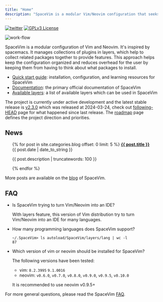 ```yaml
---
title: "Home"
description: "SpaceVim is a modular Vim/Neovim configuration that seeks to provide layer feature."
---
```


[![twitter](https://img.spacevim.org/twitter.svg)](https://twitter.com/SpaceVim)
[![GPLv3 License](https://img.spacevim.org/license-GPLv3-blue.svg)](development/#license)

![work-flow](https://img.spacevim.org/workflow.png)

SpaceVim is a modular configuration of Vim and Neovim.
It's inspired by spacemacs. It manages collections of plugins in layers,
which help to collect related packages together to provide features.
This approach helps keep the configuration organized and reduces
overhead for the user by keeping them from having to think about
what packages to install.

- [Quick start guide](quick-start-guide/): installation, configuration, and learning resources for SpaceVim
- [Documentation](documentation/): the primary official documentation of SpaceVim
- [Available layers](layers/): a list of available layers which can be used in SpaceVim

The project is currently under active development and the latest stable release is [v2.3.0](https://spacevim.org/SpaceVim-release-v2.3.0/) which was released at 2024-03-24,
check out [following-HEAD](following-head/) page for what happened since last release. The [roadmap](roadmap/) page defines the project direction and priorities.

## News

<ul>
    {% for post in site.categories.blog offset: 0 limit: 5  %}
               <strong><a href="{{ post.url }}">{{ post.title }}</a></strong>
               <br>
               <span class="post-date">{{ post.date | date_to_string }}</span>
               <p>{{ post.description | truncatewords: 100 }}</p>
    {% endfor %}
</ul>

More posts are available on the [blog](blog/) of SpaceVim.

## FAQ

- Is SpaceVim trying to turn Vim/Neovim into an IDE?

  With layers feature, this version of Vim distribution try to turn Vim/Neovim into an IDE for many languages.

- How many programming languages does SpaceVim support?

  ```
  ~/.SpaceVim> ls autoload/SpaceVim/layers/lang | wc -l
  87
  ```

- Which version of vim or neovim should be installed for SpaceVim?

  The following versions have been tested:

  - vim: `8.2.3995` `9.1.0016`
  - neovim: `v0.6.0`, `v0.7.0`, `v0.8.0`, `v0.9.0`, `v0.9.5`, `v0.10.0`

  It is recommended to use neovim v0.9.5+

For more general questions, please read the SpaceVim [FAQ](faq/).

<!-- vim:set nowrap: -->
